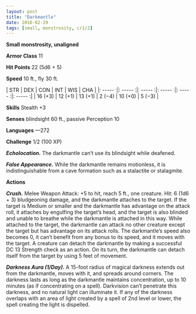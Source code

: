 ```yaml
---
layout: post
title: "Darkmantle"
date: 2016-02-29
tags: [small, monstrosity, cr1/2]
---
```


**Small monstrosity, unaligned**

**Armor Class** 11

**Hit Points** 22 (5d6 + 5)

**Speed** 10 ft., fly 30 ft.

|   STR   |   DEX   |   CON   |   INT   |   WIS   |   CHA   |
|: ----- :|: ----- :|: ----- :|: ----- :|: ----- :|: ----- :|
| 16 (+3) | 12 (+1) | 13 (+1) | 2 (−4) | 10 (+0) | 5 (−3) |

**Skills** Stealth +3 

**Senses** blindsight 60 ft., passive Perception 10 

**Languages** —272 

**Challenge** 1/2 (100 XP)

***Echolocation.*** The darkmantle can’t use its blindsight while deafened. 

***False Appearance.*** While the darkmantle remains motionless, it is indistinguishable from a cave formation such as a stalactite or stalagmite. 

**Actions** 

***Crush.*** Melee Weapon Attack: +5 to hit, reach 5 ft., one creature. Hit: 6 (1d6 + 3) bludgeoning damage, and the darkmantle attaches to the target. If the target is Medium or smaller and the darkmantle has advantage on the attack roll, it attaches by engulfing the target’s head, and the target is also blinded and unable to breathe while the darkmantle is attached in this way. While attached to the target, the darkmantle can attack no other creature except the target but has advantage on its attack rolls. The darkmantle’s speed also becomes 0, it can’t benefit from any bonus to its speed, and it moves with the target. A creature can detach the darkmantle by making a successful DC 13 Strength check as an action. On its turn, the darkmantle can detach itself from the target by using 5 feet of movement. 

***Darkness Aura (1/Day).*** A 15-foot radius of magical darkness extends out from the darkmantle, moves with it, and spreads around corners. The darkness lasts as long as the darkmantle maintains concentration, up to 10 minutes (as if concentrating on a spell). Darkvision can’t penetrate this darkness, and no natural light can illuminate it. If any of the darkness overlaps with an area of light created by a spell of 2nd level or lower, the spell creating the light is dispelled.